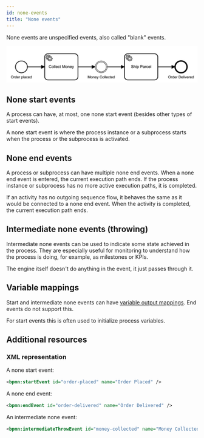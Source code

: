 ```yaml
---
id: none-events
title: "None events"
---
```


None events are unspecified events, also called "blank" events.

![process](assets/none-events.png)

## None start events

A process can have, at most, one none start event (besides other types of start events).

A none start event is where the process instance or a subprocess starts when the process or the subprocess is activated.

## None end events

A process or subprocess can have multiple none end events. When a none end event is entered, the current execution path ends. If the process instance or subprocess has no more active execution paths, it is completed.

If an activity has no outgoing sequence flow, it behaves the same as it would be connected to a none end event. When the activity is completed, the current execution path ends.

## Intermediate none events (throwing)

Intermediate none events can be used to indicate some state achieved in the process. 
They are especially useful for monitoring to understand how the process is doing, for example, as milestones or KPIs.

The engine itself doesn't do anything in the event, it just passes through it.

## Variable mappings
Start and intermediate none events can have [variable output mappings](../../../../../components/concepts/variables.md#output-mappings). End events do not support this.

For start events this is often used to initialize process variables.

## Additional resources

### XML representation

A none start event:
```xml
<bpmn:startEvent id="order-placed" name="Order Placed" />
```

A none end event:
```xml
<bpmn:endEvent id="order-delivered" name="Order Delivered" />
```

An intermediate none event:
```xml
<bpmn:intermediateThrowEvent id="money-collected" name="Money Collected" />
```